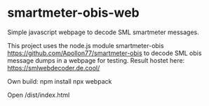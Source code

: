 # smartmeter-obis-web
Simple javascript webpage to decode SML smartmeter messages.


This project uses the node.js module smartmeter-obis https://github.com/Apollon77/smartmeter-obis to decode SML obis message dumps in a webpage for testing.
Result hostet here:
https://smlwebdecoder.de.cool/

Own build:
npm install
npx webpack

Open /dist/index.html
